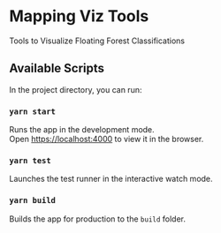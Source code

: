 # Mapping Viz Tools
Tools to Visualize Floating Forest Classifications

## Available Scripts

In the project directory, you can run:

### `yarn start`

Runs the app in the development mode.<br />
Open [https://localhost:4000](https://localhost:4000) to view it in the browser.

### `yarn test`

Launches the test runner in the interactive watch mode.

### `yarn build`

Builds the app for production to the `build` folder.
